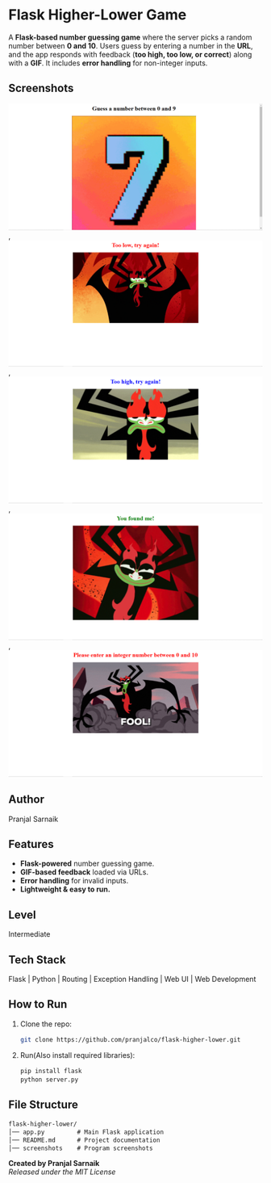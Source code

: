 # Flask Higher-Lower Game
A **Flask-based number guessing game** where the server picks a random number between **0 and 10**. Users guess by entering a number in the **URL**, and the app responds with feedback (**too high, too low, or correct**) along with a **GIF**. It includes **error handling** for non-integer inputs.  

## Screenshots
![ss1](./screenshots/1.png), ![ss2](./screenshots/2.png), ![ss3](./screenshots/3.png), ![ss4](./screenshots/4.png), ![ss5](./screenshots/5.png)

## Author
Pranjal Sarnaik

## Features
- **Flask-powered** number guessing game.  
- **GIF-based feedback** loaded via URLs.  
- **Error handling** for invalid inputs.  
- **Lightweight & easy to run.**  

## Level
Intermediate

## Tech Stack
Flask | Python | Routing | Exception Handling | Web UI | Web Development  

## How to Run
1. Clone the repo:  
   ```bash  
   git clone https://github.com/pranjalco/flask-higher-lower.git

2. Run(Also install required libraries):
    ```bash
   pip install flask
   python server.py
   ```

## **File Structure**
```
flask-higher-lower/
│── app.py         # Main Flask application
│── README.md      # Project documentation
│── screenshots    # Program screenshots
```

**Created by Pranjal Sarnaik**  
*Released under the MIT License*